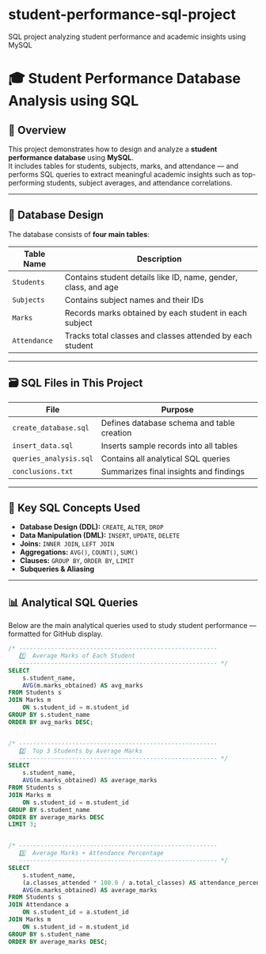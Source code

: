 # student-performance-sql-project
SQL project analyzing student performance and academic insights using MySQL
# 🎓 Student Performance Database Analysis using SQL

## 📘 Overview
This project demonstrates how to design and analyze a **student performance database** using **MySQL**.  
It includes tables for students, subjects, marks, and attendance — and performs SQL queries to extract meaningful academic insights such as top-performing students, subject averages, and attendance correlations.

---

## 🧱 Database Design
The database consists of **four main tables**:

| Table Name | Description |
|-------------|--------------|
| `Students` | Contains student details like ID, name, gender, class, and age |
| `Subjects` | Contains subject names and their IDs |
| `Marks` | Records marks obtained by each student in each subject |
| `Attendance` | Tracks total classes and classes attended by each student |

---





## 🗃️ SQL Files in This Project
| File | Purpose |
|------|----------|
| `create_database.sql` | Defines database schema and table creation |
| `insert_data.sql` | Inserts sample records into all tables |
| `queries_analysis.sql` | Contains all analytical SQL queries |
| `conclusions.txt` | Summarizes final insights and findings |

---

## 🧠 Key SQL Concepts Used
- **Database Design (DDL):** `CREATE`, `ALTER`, `DROP`
- **Data Manipulation (DML):** `INSERT`, `UPDATE`, `DELETE`
- **Joins:** `INNER JOIN`, `LEFT JOIN`
- **Aggregations:** `AVG()`, `COUNT()`, `SUM()`
- **Clauses:** `GROUP BY`, `ORDER BY`, `LIMIT`
- **Subqueries & Aliasing**



---
## 📊 Analytical SQL Queries

Below are the main analytical queries used to study student performance — formatted for GitHub display.

```sql
/* --------------------------------------------------------
   1️⃣  Average Marks of Each Student
   -------------------------------------------------------- */
SELECT 
    s.student_name,
    AVG(m.marks_obtained) AS avg_marks
FROM Students s
JOIN Marks m 
    ON s.student_id = m.student_id
GROUP BY s.student_name
ORDER BY avg_marks DESC;


/* --------------------------------------------------------
   2️⃣  Top 3 Students by Average Marks
   -------------------------------------------------------- */
SELECT 
    s.student_name,
    AVG(m.marks_obtained) AS average_marks
FROM Students s
JOIN Marks m 
    ON s.student_id = m.student_id
GROUP BY s.student_name
ORDER BY average_marks DESC
LIMIT 3;


/* --------------------------------------------------------
   3️⃣  Average Marks + Attendance Percentage
   -------------------------------------------------------- */
SELECT 
    s.student_name,
    (a.classes_attended * 100.0 / a.total_classes) AS attendance_percentage,
    AVG(m.marks_obtained) AS average_marks
FROM Students s
JOIN Attendance a 
    ON s.student_id = a.student_id
JOIN Marks m 
    ON s.student_id = m.student_id
GROUP BY s.student_name
ORDER BY average_marks DESC;




